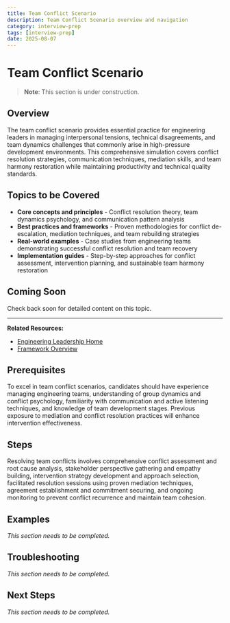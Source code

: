```yaml
---
title: Team Conflict Scenario
description: Team Conflict Scenario overview and navigation
category: interview-prep
tags: [interview-prep]
date: 2025-08-07
---
```


# Team Conflict Scenario

> **Note**: This section is under construction.

## Overview

The team conflict scenario provides essential practice for engineering leaders in managing interpersonal tensions, technical disagreements, and team dynamics challenges that commonly arise in high-pressure development environments. This comprehensive simulation covers conflict resolution strategies, communication techniques, mediation skills, and team harmony restoration while maintaining productivity and technical quality standards.

## Topics to be Covered

- **Core concepts and principles** - Conflict resolution theory, team dynamics psychology, and communication pattern analysis
- **Best practices and frameworks** - Proven methodologies for conflict de-escalation, mediation techniques, and team rebuilding strategies
- **Real-world examples** - Case studies from engineering teams demonstrating successful conflict resolution and team recovery
- **Implementation guides** - Step-by-step approaches for conflict assessment, intervention planning, and sustainable team harmony restoration

## Coming Soon

Check back soon for detailed content on this topic.

---

**Related Resources:**
- [Engineering Leadership Home](../../engineering-leadership/)
- [Framework Overview](../../engineering-leadership/framework-index.md)


## Prerequisites

To excel in team conflict scenarios, candidates should have experience managing engineering teams, understanding of group dynamics and conflict psychology, familiarity with communication and active listening techniques, and knowledge of team development stages. Previous exposure to mediation and conflict resolution practices will enhance intervention effectiveness.


## Steps

Resolving team conflicts involves comprehensive conflict assessment and root cause analysis, stakeholder perspective gathering and empathy building, intervention strategy development and approach selection, facilitated resolution sessions using proven mediation techniques, agreement establishment and commitment securing, and ongoing monitoring to prevent conflict recurrence and maintain team cohesion.


## Examples

*This section needs to be completed.*


## Troubleshooting

*This section needs to be completed.*


## Next Steps

*This section needs to be completed.*
